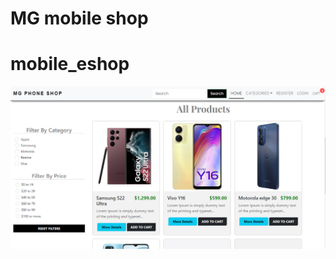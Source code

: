 # MG mobile shop
# mobile_eshop


<img src="https://raw.githubusercontent.com/mayur6161/mobile_eshop/main/client/build/images/phone%20shop.PNG" alt="image 1">


